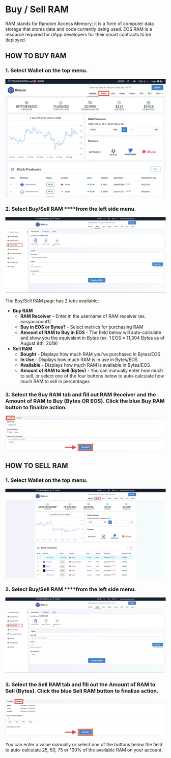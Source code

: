 # Buy / Sell RAM

RAM stands for Random Access Memory; it is a form of computer data storage that stores data and code currently being used. EOS RAM is a resource required for dApp developers for their smart contracts to be deployed. 

## HOW TO BUY RAM

### 1. Select **Wallet** on the top menu.

![](../.gitbook/assets/image%20%2869%29.png)

### 2. Select Buy/Sell RAM ****from the left side menu.

![](../.gitbook/assets/image%20%28155%29.png)

The Buy/Sell RAM page has 2 tabs available;

* **Buy RAM** 
  * **RAM Receiver** - Enter in the username of RAM receiver \(ex. easyaccount1\)
  * **Buy in EOS or Bytes?** - Select metrics for purchasing RAM
  * **Amount of RAM to Buy in EOS** - The field below will auto-calculate and show you the equivalent in Bytes \(ex. 1 EOS ≈ 11,304 Bytes as of August 9th, 2019\)
* **Sell RAM**
  * **Bought** - Displays how much RAM you've purchased in Bytes/EOS
  * **In Use** - Displays how much RAM is in use in Bytes/EOS
  * **Available** - Displays how much RAM is available in Bytes/EOS
  * **Amount of RAM to Sell \(Bytes\)** - You can manually enter how much to sell, or select one of the four buttons below to auto-calculate how much RAM to sell in percentages

### **3.** Select the Buy RAM tab and fill out RAM Receiver and the Amount of RAM to Buy \(Bytes OR EOS\). Click the blue Buy RAM button to finalize action.

![](../.gitbook/assets/image%20%28176%29.png)

## HOW TO SELL RAM

### 1. Select **Wallet** on the top menu.

![](../.gitbook/assets/image%20%2874%29.png)

### 2. Select Buy/Sell RAM ****from the left side menu.

![](../.gitbook/assets/image%20%28155%29.png)

### 3. Select the Sell RAM tab and fill out the Amount of RAM to Sell \(Bytes\). Click the blue Sell RAM button to finalize action.

![](../.gitbook/assets/image%20%28249%29.png)

You can enter a value manually or select one of the buttons below the field to auto-calculate 25, 50, 75 or 100% of the available RAM on your account.

